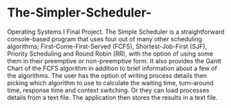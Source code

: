 # The-Simpler-Scheduler-
Operating Systems I Final Project. The Simple Scheduler is a straightforward console-based program that uses four out of many other scheduling algorithms; First-Come-First-Served (FCFS), Shortest-Job-First (SJF), Priority Scheduling and Round Robin (RR), with the option of using some them in their preemptive or non-preemptive form. It also provides the Gantt Chart of the FCFS algorithm in addition to brief information about a few of the algorithms. The user has the option of writing process details then picking which algorithm to use to calculate the waiting time, turn-around time, response time and context switching. Or they can load processes details from a text file. The application then stores the results in a text file.
